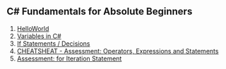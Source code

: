 <h2>C# Fundamentals for Absolute Beginners</h2>
<ol>
<li> <a href="https://github.com/mahreenq/CSharpTutorial/blob/HelloWorld/HelloWorld/Program.cs"> HelloWorld </a> </li>
<li> <a href="https://github.com/mahreenq/CSharpTutorial/blob/Variables/HelloWorld/Program.cs"> Variables in C# </a> </li>
<li> <a href="https://github.com/mahreenq/CSharpTutorial/blob/ifStatements/HelloWorld/Program.cs"> If Statements / Decisions </a> </li>
<li> <a href="https://github.com/mahreenq/CSharpTutorial/blob/assessment/HelloWorld/Program.cs"> CHEATSHEAT - Assessment: Operators, Expressions and Statements </a> </li>
<li> <a href="https://github.com/mahreenq/CSharpTutorial/blob/iteration/HelloWorld/Program.cs">  Assessment: for Iteration Statement </a> </li>
</ol>
